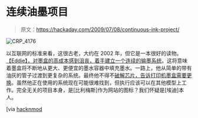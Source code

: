 # 连续油墨项目

> 原文：<https://hackaday.com/2009/07/08/continuous-ink-project/>

![CRP_4176](img/aa9b5ec4528109c5588790f83d34f6be.png "CRP_4176")

以互联网的标准来看，这很古老，大约在 2002 年，但它是一本很好的读物。[【Eddie】，对墨盒的高成本感到沮丧，着手建立一个连续的输墨系统](http://eddiem.com/photo/CIS/cis.htm)。这将意味着墨盒将不断地从更大、更便宜的墨水容器中填充墨水。一路上，他从简单的带有油灰的管子过渡到更复杂的系统。最终他不得不[破解芯片，告诉打印机墨盒需要更换](http://eddiem.com/photo/CIS/inkchip/chip.html)。虽然他正在使用的系统现在可能很难找到，但执行应该可以在其他模型上工作。完全无关的项目本身，是[比利梅斯]作为网站的图标？我们怀疑是[埃迪]本人。

[via [hacknmod](http://hacknmod.com/hack/diy-continuous-ink-printer-unlimited-free-printing/)